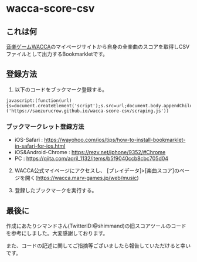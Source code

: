 # wacca-score-csv

## これは何

[音楽ゲームWACCA](https://wacca.marv.jp/)のマイページサイトから自身の全楽曲のスコアを取得しCSVファイルとして出力するBookmarkletです。

## 登録方法

1. 以下のコードをブックマーク登録する。


```
javascript:(function(url){s=document.createElement('script');s.src=url;document.body.appendChild(s);})('https://saezurucrow.github.io/wacca-score-csv/scraping.js'))
```
### ブックマークレット登録方法
- iOS-Safari : https://wayohoo.com/ios/tips/how-to-install-bookmarklet-in-safari-for-ios.html
- iOS&Android-Chrome : https://rezv.net/iphone/9352/#Chrome
- PC : https://qiita.com/aqril_1132/items/b5f9040ccb8cbc705d04

2. WACCA公式マイページにアクセスし、 [プレイデータ]>[楽曲スコア]のページを開く(https://wacca.marv-games.jp/web/music)

2. 登録したブックマークを実行する。

## 最後に

作成にあたりシマンドさん(TwitterID:@shimmand)の旧スコアツールのコードを参考にしました。大変感謝しております。

また、コードの記述に関してご指摘等ございましたら報告していただけると幸いです。
